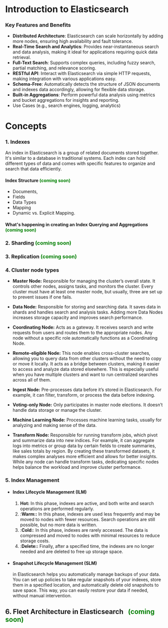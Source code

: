 # **Introduction to Elasticsearch**
### Key Features and Benefits
-  **Distributed Architecture**: Elasticsearch can scale horizontally by adding more nodes, ensuring high availability and fault tolerance.
- **Real-Time Search and Analytics**: Provides near-instantaneous search and data analysis, making it ideal for applications requiring quick data retrieval.
- **Full-Text Search**: Supports complex queries, including fuzzy search, partial matching, and relevance scoring.
- **RESTful API**: Interact with Elasticsearch via simple HTTP requests, making integration with various applications easy.
- **Schema-Free**: Automatically detects the structure of JSON documents and indexes data accordingly, allowing for flexible data storage.
- **Built-in Aggregations**: Perform powerful data analysis using metrics and bucket aggregations for insights and reporting.
- Use Cases (e.g., search engines, logging, analytics)

# Concepts
### 1. Indexes

An index in Elasticsearch is a group of related documents stored together. It's similar to a database in traditional systems. Each index can hold different types of data and comes with specific features to organize and search that data efficiently.

#### Index Structure <span style="color: green"> (coming soon) </span>

- Documents, 
- Fields
- Data Types
- Mapping
- Dynamic vs. Explicit Mapping.
#### What's happening in creating an Index Querying and Aggregations  <span style="color: green"> (coming soon) </span>



### 2. Sharding <span style="color: green"> (coming soon) </span>


### 3. Replication <span style="color: green"> (coming soon) </span>


### 4. Cluster node types

- **Master Node:** 
	Responsible for managing the cluster’s overall state. It controls other nodes, assigns tasks, and monitors the cluster. Every cluster must have at least one master node, but usually, three are set up to prevent issues if one fails.

- **Data Node:**
	Responsible for storing and searching data. It saves data in shards and handles search and analysis tasks. Adding more Data Nodes increases storage capacity and improves search performance.

- **Coordinating Node:**
	Acts as a gateway. It receives search and write requests from users and routes them to the appropriate nodes. Any node without a specific role automatically functions as a Coordinating Node.

- **Remote-eligible Node:**
	This node enables cross-cluster searches, allowing you to query data from other clusters without the need to copy or move it locally. It acts as a bridge between clusters, making it 	easier to access and analyze data stored elsewhere. This is especially useful when you have multiple clusters and want to run centralized searches across all of them.  
 
- **Ingest Node:**
	Pre-processes data before it’s stored in Elasticsearch. For example, it can filter, transform, or process the data before indexing.

- **Voting-only Node:**
	Only participates in master node elections. It doesn’t handle data storage or manage the cluster.

- **Machine Learning Node:**
    Processes machine learning tasks, usually for analyzing and making sense of the data.
  
- **Transform Node:**
    Responsible for running transform jobs, which pivot and summarize data into new indices. For example, it can aggregate logs into metrics or group data by certain fields to create summaries, like sales totals by region. By creating these transformed datasets, it makes complex analyses more efficient and allows for better insights. While any node can handle transform tasks, dedicating specific nodes helps balance the workload and improve cluster performance.




### 5. Index Management

- ####  Index Lifecycle Management (ILM)
	1. **Hot:** In this phase, indexes are active, and both write and search operations are performed regularly.
	2. :**Warm::** In this phase, indexes are used less frequently and may be moved to nodes with fewer resources. Search operations are still possible, but no more data is written.
	3. :**Cold:**: In this phase, indexes are rarely accessed. The data is compressed and moved to nodes with minimal resources to reduce storage costs.
	4. :**Delete::** Finally, after a specified time, the indexes are no longer needed and are deleted to free up storage space.
    

- #### Snapshot Lifecycle Management (SLM)
  in Elasticsearch helps you automatically manage backups of your data. You can set up policies to take regular snapshots of your indexes, store them in a specified location, and automatically delete old snapshots to save space. This way, you can easily restore your data if needed, without manual intervention.
  
## 6. Fleet Architecture in Elasticsearch  <span style="color: green"> (coming soon) </span>


 
